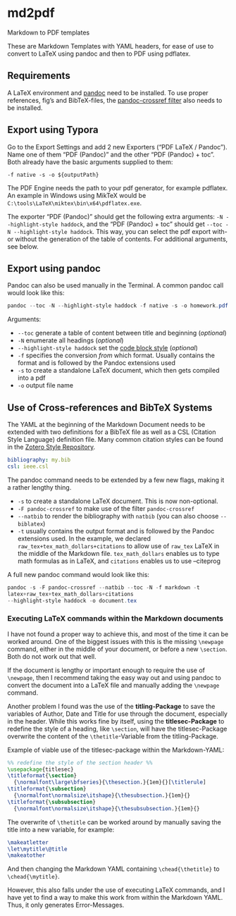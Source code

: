 # md2pdf
Markdown to PDF templates

These are Markdown Templates with YAML headers, for ease of use to convert to LaTeX using pandoc and then to PDF using pdflatex.

## Requirements 

A LaTeX environment and [pandoc](https://pandoc.org/) need to be installed. To use proper references, fig’s and BibTeX-files, the [pandoc-crossref filter](https://github.com/lierdakil/pandoc-crossref) also needs to be installed. 

## Export using Typora

Go to the Export Settings and add 2 new Exporters (“PDF LaTeX / Pandoc”). Name one of them “PDF (Pandoc)” and the other “PDF (Pandoc) + toc”. Both already have the basic arguments supplied to them: 

`-f native -s -o ${outputPath}`

The PDF Engine needs the path to your pdf generator, for example pdflatex. An example in Windows using MikTeX would be `C:\tools\LaTeX\miktex\bin\x64\pdflatex.exe`.

The exporter “PDF (Pandoc)” should get the following extra arguments: `-N --highlight-style haddock`, and the  “PDF (Pandoc) + toc” should get `--toc -N --highlight-style haddock`. This way, you can select the pdf export with- or without the generation of the table of contents. For additional arguments, see below.

## Export using pandoc

Pandoc can also be used manually in the Terminal. A common pandoc call would look like this: 

```powershell
pandoc --toc -N --highlight-style haddock -f native -s -o homework.pdf
```

Arguments: 

- `--toc` generate a table of content between title and beginning (*optional*)
- `-N` enumerate all headings (*optional*)
- `--highlight-style haddock` set the [code block style](https://stackoverflow.com/questions/30880200/pandoc-what-are-the-available-syntax-highlighters)  (*optional*)
- `-f` specifies the conversion *from* which format. Usually contains the format and is followed by the Pandoc extensions used
- `-s` to create a standalone LaTeX document, which then gets compiled into a pdf
- `-o` output file name

## Use of Cross-references and BibTeX Systems

The YAML at the beginning of the Markdown Document needs to be extended with two definitions for a BibTeX file as well as a CSL (Citation Style Language) definition file. Many common citation styles can be found in the [Zotero Style Repository](https://www.zotero.org/styles).

```yaml
bibliography: my.bib
csl: ieee.csl
```

The pandoc command needs to be extended by a few new flags, making it a rather lengthy thing.

- `-s` to create a standalone LaTeX document. This is now non-optional.
- `-F pandoc-crossref` to make use of the filter `pandoc-crossref`
- `--natbib` to render the bibliography with `natbib` (you can also choose `--biblatex`)
- `-t` usually contains the output format and is followed by the Pandoc extensions used. In the example, we declared `raw_tex+tex_math_dollars+citations` to allow use of `raw_tex` LaTeX in the middle of the Markdown file. `tex_math_dollars` enables us to type math formulas as in LaTeX, and `citations` enables us to use –citeprog

A full new pandoc command would look like this: 

```powershell
pandoc -s -F pandoc-crossref --natbib --toc -N -f markdown -t
latex+raw_tex+tex_math_dollars+citations 
--highlight-style haddock -o document.tex
```

### Executing LaTeX commands within the Markdown documents

I have not found a proper way to achieve this, and most of the time it can be worked around. One of the biggest issues with this is the missing `\newpage` command, either in the middle of your document, or before a new `\section`. Both do not work out that well. 

If the document is lengthy or important enough to require the use of `\newpage`, then I recommend taking the easy way out and using pandoc to convert the document into a LaTeX file and manually adding the `\newpage` command.

Another problem I found was the use of the **titling-Package** to save the variables of Author, Date and Title for use through the document, especially in the header. While this works fine by itself, using the **titlesec-Package** to redefine the style of a heading, like `\section`, will have the titlesec-Package overwrite the content of the `\thetitle`-Variable from the titling-Package. 

Example of viable use of the titlesec-package within the Markdown-YAML: 

```latex
%% redefine the style of the section header %%
\usepackage{titlesec}
\titleformat{\section}
  {\normalfont\large\bfseries}{\thesection.}{1em}{}[\titlerule]
\titleformat{\subsection}
  {\normalfont\normalsize\itshape}{\thesubsection.}{1em}{}
\titleformat{\subsubsection}
  {\normalfont\normalsize\itshape}{\thesubsubsection.}{1em}{}
```

The overwrite of `\thetitle` can be worked around by manually saving the title into a new variable, for example: 

```latex
\makeatletter
\let\mytitle\@title
\makeatother
```

And then changing the Markdown YAML containing `\chead{\thetitle}` to `\chead{\mytitle}`.

However, this also falls under the use of executing LaTeX commands, and I have yet to find a way to make this work from within the Markdown YAML. Thus, it only generates Error-Messages. 
